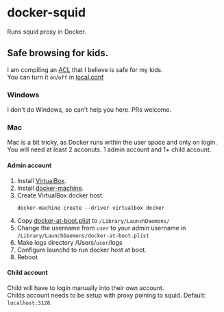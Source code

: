 # docker-squid

Runs squid proxy in Docker.  

## Safe browsing for kids.  
I am compiling an [ACL](mnt/etc/squid/conf.d/kids/whitelist) that I believe is safe for my kids.  
You can turn it `on`/`off` in [local.conf](mnt/etc/squid/conf.d/local.conf)  

### Windows
I don't do Windows, so can't help you here. PRs welcome.  

### Mac
Mac is a bit tricky, as Docker runs within the user space and only on login.   
You will need at least 2 acconuts. 1 admin account and 1+ child account. 

#### Admin account
1. Install [VirtualBox](https://www.virtualbox.org).
1. Install [docker-machine](https://docs.docker.com/machine/install-machine/).
1. Create VirtualBox docker host.
    ```
    docker-machine create --driver virtualbox docker
    ```
1. Copy [docker-at-boot.plist](osx/docker-at-boot.plist) to `/Library/LaunchDaemons/`
1. Change the username from `user` to your admin username in `/Library/LaunchDaemons/docker-at-boot.plist`
1. Make logs directory /Users/`user`/logs
1. Configure launchd to run docker host at boot.
1. Reboot

#### Child account
Child will have to login manually into their own account.  
Childs account needs to be setup with proxy poining to squid. Default: `localhost:3128`.  

